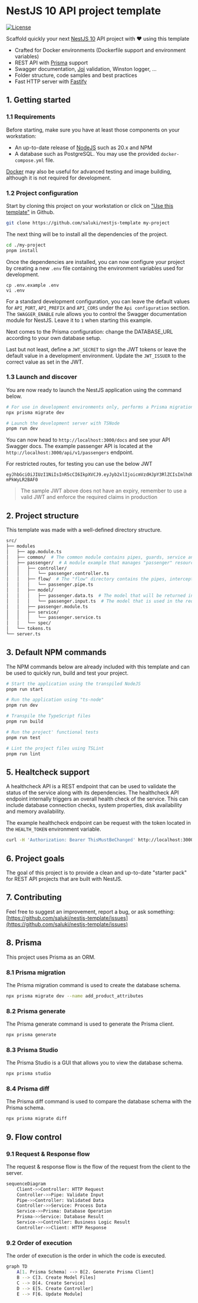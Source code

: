 # NestJS 10 API project template

[![License](https://img.shields.io/github/license/saluki/nestjs-template.svg)](https://github.com/saluki/nestjs-template/blob/master/LICENSE)

Scaffold quickly your next [NestJS 10](https://nestjs.com/) API project with
❤️ using this template

- Crafted for Docker environments (Dockerfile support and environment variables)
- REST API with [Prisma](https://www.prisma.io/) support
- Swagger documentation, [Joi](https://github.com/hapijs/joi) validation, Winston logger, ...
- Folder structure, code samples and best practices
- Fast HTTP server with [Fastify](https://fastify.dev/)

## 1. Getting started

### 1.1 Requirements

Before starting, make sure you have at least those components on your workstation:

- An up-to-date release of [NodeJS](https://nodejs.org/) such as 20.x and NPM
- A database such as PostgreSQL. You may use the provided `docker-compose.yml` file.

[Docker](https://www.docker.com/) may also be useful for advanced testing and image building, although it is not required for development.

### 1.2 Project configuration

Start by cloning this project on your workstation or click on ["Use this template"](https://github.com/new?template_name=nestjs-template&template_owner=Saluki) in Github.

```sh
git clone https://github.com/saluki/nestjs-template my-project
```

The next thing will be to install all the dependencies of the project.

```sh
cd ./my-project
pnpm install
```

Once the dependencies are installed, you can now configure your project by creating a new `.env` file containing the environment variables used for development.

```
cp .env.example .env
vi .env
```

For a standard development configuration, you can leave the default values for `API_PORT`, `API_PREFIX` and `API_CORS` under the `Api configuration` section. The `SWAGGER_ENABLE` rule allows you to control the Swagger documentation module for NestJS. Leave it to `1` when starting this example.

Next comes to the Prisma configuration: change the DATABASE_URL according to your own database setup.

Last but not least, define a `JWT_SECRET` to sign the JWT tokens or leave the default value in a development environment. Update the `JWT_ISSUER` to the correct value as set in the JWT.

### 1.3 Launch and discover

You are now ready to launch the NestJS application using the command below.

```sh
# For use in development environments only, performs a Prisma migration
npx prisma migrate dev

# Launch the development server with TSNode
pnpm run dev
```

You can now head to `http://localhost:3000/docs` and see your API Swagger docs. The example passenger API is located at the `http://localhost:3000/api/v1/passengers` endpoint.

For restricted routes, for testing you can use the below JWT

```
eyJhbGciOiJIUzI1NiIsInR5cCI6IkpXVCJ9.eyJyb2xlIjoicmVzdHJpY3RlZCIsImlhdCI6MTc0OTAyOTc3NywiaXNzIjoiSXNzdWVyQXBwbGljYXRpb24ifQ.DKTHus3s04spiyUttDFMXAsUmDnoK4-mPkWyLR2BAF0
```

> The sample JWT above does not have an expiry, remember to use a valid JWT and enforce the required claims in production

## 2. Project structure

This template was made with a well-defined directory structure.

```sh
src/
├── modules
│   ├── app.module.ts
│   ├── common/  # The common module contains pipes, guards, service and provider used in the whole application
│   ├── passenger/  # A module example that manages "passenger" resources
│   │   ├── controller/
│   │   │   └── passenger.controller.ts
│   │   ├── flow/  # The "flow" directory contains the pipes, interceptors and everything that may change the request or response flow
│   │   │   └── passenger.pipe.ts
│   │   ├── model/
│   │   │   ├── passenger.data.ts  # The model that will be returned in the response
│   │   │   └── passenger.input.ts  # The model that is used in the request
│   │   ├── passenger.module.ts
│   │   ├── service/
│   │   │   └── passenger.service.ts
│   │   └── spec/
│   └── tokens.ts
└── server.ts
```

## 3. Default NPM commands

The NPM commands below are already included with this template and can be used to quickly run, build and test your project.

```sh
# Start the application using the transpiled NodeJS
pnpm run start

# Run the application using "ts-node"
pnpm run dev

# Transpile the TypeScript files
pnpm run build

# Run the project' functional tests
pnpm run test

# Lint the project files using TSLint
pnpm run lint
```

## 5. Healtcheck support

A healthcheck API is a REST endpoint that can be used to validate the status of the service along with its dependencies. The healthcheck API endpoint internally triggers an overall health check of the service. This can include database connection checks, system properties, disk availability and memory availability.

The example healthcheck endpoint can be request with the token located in the `HEALTH_TOKEN` environment variable.

```sh
curl -H 'Authorization: Bearer ThisMustBeChanged' http://localhost:3000/api/v1/health
```

## 6. Project goals

The goal of this project is to provide a clean and up-to-date "starter pack" for REST API projects that are built with NestJS.

## 7. Contributing

Feel free to suggest an improvement, report a bug, or ask something: [https://github.com/saluki/nestjs-template/issues](https://github.com/saluki/nestjs-template/issues)

## 8. Prisma

This project uses Prisma as an ORM.

### 8.1 Prisma migration

The Prisma migration command is used to create the database schema.

```sh
npx prisma migrate dev --name add_product_attributes
```

### 8.2 Prisma generate

The Prisma generate command is used to generate the Prisma client.

```sh
npx prisma generate
```

### 8.3 Prisma Studio

The Prisma Studio is a GUI that allows you to view the database schema.

```sh
npx prisma studio
```

### 8.4 Prisma diff

The Prisma diff command is used to compare the database schema with the Prisma schema.

```sh
npx prisma migrate diff
```

## 9. Flow control
### 9.1 Request & Response flow
The request & response flow is the flow of the request from the client to the server.
```sh
sequenceDiagram
    Client->>Controller: HTTP Request
    Controller->>Pipe: Validate Input
    Pipe->>Controller: Validated Data
    Controller->>Service: Process Data
    Service->>Prisma: Database Operation
    Prisma->>Service: Database Result
    Service->>Controller: Business Logic Result
    Controller->>Client: HTTP Response
```
### 9.2 Order of execution
The order of execution is the order in which the code is executed.
```sh
graph TD
    A[1. Prisma Schema] --> B[2. Generate Prisma Client]
    B --> C[3. Create Model Files]
    C --> D[4. Create Service]
    D --> E[5. Create Controller]
    E --> F[6. Update Module]
```